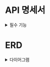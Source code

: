 # API 명세서

<details><summary> 필수 기능 </summary>

| 기능 | 메서드 | URL | 요청 | 응답 | 상태코드
|:---:|:---:|:---:|:---:|:---:|:---:|
|일정 생성|POST|/api/schedules|요청 body|생성된 일정|200 OK|
|전체 일정 조회|GET|/api/schedules|요청 param|전체 일정 목록|200 OK|
|선택 일정 조회|GET|/api/schedules/{id}|요청 param|선택 일정 내용|200 OK|
|일정 수정|PATCH|/api/schedules/{id}|요청 body|수정된 내용|200 OK|
|일정 삭제|DELETE|/api/schedules/{id}|요청 param| - | 200 OK|
</details>


# ERD

<details><summary> 다이어그램 </summary>
  
<img src = "https://github.com/user-attachments/assets/af7420ef-507e-4feb-96b6-ddbaced28daf" width = "1000" height = "400">
</details>
